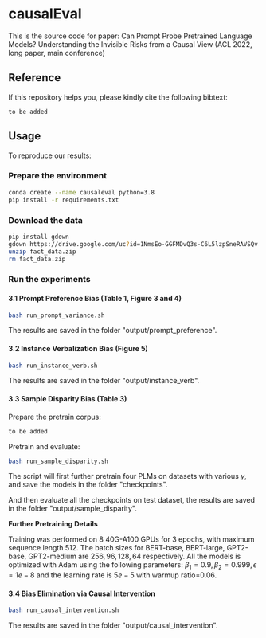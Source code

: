 # causalEval
This is the source code for paper: Can Prompt Probe Pretrained Language Models? Understanding the Invisible Risks from a Causal View (ACL 2022, long paper, main conference)

## Reference
If this repository helps you, please kindly cite the following bibtext:
```
to be added
```

## Usage
To reproduce our results:

### Prepare the environment
```bash
conda create --name causaleval python=3.8
pip install -r requirements.txt
```

### Download the data
```bash
pip install gdown
gdown https://drive.google.com/uc?id=1NmsEo-GGFMDvQ3s-C6L5lzpSneRAVSQv
unzip fact_data.zip
rm fact_data.zip
```
### Run the experiments

#### 3.1 Prompt Preference Bias (Table 1, Figure 3 and 4)

```bash
bash run_prompt_variance.sh
```

The results are saved in the folder "output/prompt_preference".

#### 3.2 Instance Verbalization Bias (Figure 5)

```bash
bash run_instance_verb.sh
```

The results are saved in the folder "output/instance_verb".

#### 3.3 Sample Disparity Bias (Table 3)
Prepare the pretrain corpus:
```bash
to be added
```
Pretrain and evaluate:
```bash
bash run_sample_disparity.sh
```
The script will first further pretrain four PLMs on datasets with various $\gamma$, and save the models in the folder "checkpoints".

And then evaluate all the checkpoints on test dataset, the results are saved in the folder "output/sample_disparity".

**Further Pretraining Details**

Training was performed on $8$ 40G-A100 GPUs for $3$ epochs, with maximum sequence length $512$. The batch sizes for BERT-base, BERT-large, GPT2-base, GPT2-medium are $256, 96, 128, 64$ respectively. All the models is optimized with Adam using the following parameters: $\beta_1=0.9, \beta_2=0.999, \epsilon=1e-8$ and the learning  rate is $5e-5$ with warmup ratio=$0.06$. 

#### 3.4 Bias Elimination via Causal Intervention

```bash
bash run_causal_intervention.sh
```
The results are saved in the folder "output/causal_intervention".